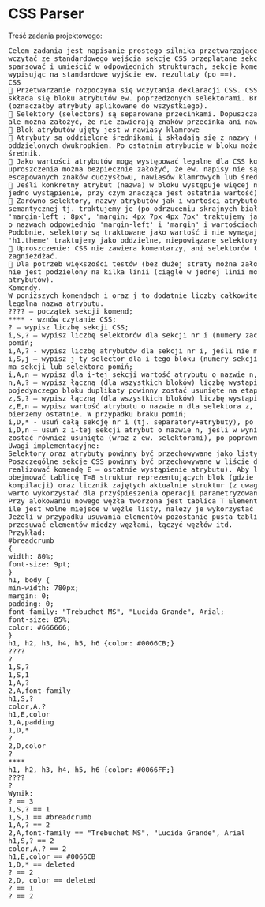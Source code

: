 # CSS Parser
Treść zadania projektowego:
<pre>
Celem zadania jest napisanie prostego silnika przetwarzającego CSS-y. W ramach zadania należy 
wczytać ze standardowego wejścia sekcje CSS przeplatane sekcjami komend. Sekcje CSS należy 
sparsować i umieścić w odpowiednich strukturach, sekcje komend należy sparsować i wykonać 
wypisując na standardowe wyjście ew. rezultaty (po ==).
CSS
 Przetwarzanie rozpoczyna się wczytania deklaracji CSS. CSS jest syntaktycznie poprawny i 
składa się bloku atrybutów ew. poprzedzonych selektorami. Brak selektorów jest legalny
(oznaczałby atrybuty aplikowane do wszystkiego).
 Selektory (selectors) są separowane przecinkami. Dopuszczalne są selektory legalne dla CSS, 
ale można założyć, że nie zawierają znaków przecinka ani nawiasów klamrowych.
 Blok atrybutów ujęty jest w nawiasy klamrowe
 Atrybuty są oddzielone średnikami i składają się z nazwy (property) i wartości (value) 
oddzielonych dwukropkiem. Po ostatnim atrybucie w bloku może, ale nie musi nastąpić 
średnik.
 Jako wartości atrybutów mogą występować legalne dla CSS konstrukcje, jednak dla 
uproszczenia można bezpiecznie założyć, że ew. napisy nie są złośliwe tj. nie zawierają 
escapowanych znaków cudzysłowu, nawiasów klamrowych lub średników.
 Jeśli konkretny atrybut (nazwa) w bloku występuje więcej niż raz należy potraktować to jako 
jedno wystąpienie, przy czym znacząca jest ostatnia wartość).
 Zarówno selektory, nazwy atrybutów jak i wartości atrybutów nie wymagają interpretacji 
semantycznej tj. traktujemy je (po odrzuceniu skrajnych białych znaków, jako wartość. Tj. np. 
'margin-left : 8px', 'margin: 4px 7px 4px 7px' traktujemy jako oddzielne, niezwiązane atrybuty 
o nazwach odpowiednio 'margin-left' i 'margin' i wartościach '8px' oraz '4px 7px 4px 7px' 
Podobnie, selektory są traktowane jako wartość i nie wymagają interpretacji tj. np.: 'h1' i 
'h1.theme' traktujemy jako oddzielne, niepowiązane selektory.
 Uproszczenie: CSS nie zawiera komentarzy, ani selektorów typu @, bloki nie mogą się 
zagnieżdżać.
 Dla potrzeb większości testów (bez dużej straty można założyć, że żaden selektor ani atrybut 
nie jest podzielony na kilka linii (ciągle w jednej linii może być kilka separatorów/ i lub 
atrybutów).
Komendy. 
W poniższych komendach i oraz j to dodatnie liczby całkowite (mieszczą się w int), natomiast n to 
legalna nazwa atrybutu.
???? – początek sekcji komend;
**** - wznów czytanie CSS;
? – wypisz liczbę sekcji CSS;
i,S,? – wypisz liczbę selektorów dla sekcji nr i (numery zaczynają się od 1), jeśli nie ma takiego bloku 
pomiń;
i,A,? - wypisz liczbę atrybutów dla sekcji nr i, jeśli nie ma takiego bloku lub sekcji pomiń;
i,S,j – wypisz j-ty selector dla i-tego bloku (numery sekcji oraz atrybutów zaczynają się od 1) jeśli nie 
ma sekcji lub selektora pomiń;
i,A,n – wypisz dla i-tej sekcji wartość atrybutu o nazwie n, jeśli nie ma takiego pomiń;
n,A,? – wypisz łączną (dla wszystkich bloków) liczbę wystąpień atrybutu nazwie n. (W ramach 
pojedynczego bloku duplikaty powinny zostać usunięte na etapie wczytywania). Możliwe jest 0;
z,S,? – wypisz łączną (dla wszystkich bloków) liczbę wystąpień selektora z. Możliwe jest 0;
z,E,n – wypisz wartość atrybutu o nazwie n dla selektora z, w przypadku wielu wystąpień selektora z 
bierzemy ostatnie. W przypadku braku pomiń;
i,D,* - usuń całą sekcję nr i (tj. separatory+atrybuty), po poprawnym wykonaniu wypisz deleted;
i,D,n – usuń z i-tej sekcji atrybut o nazwie n, jeśli w wyniku operacji pozostaje pusta sekcja powinna 
zostać również usunięta (wraz z ew. selektorami), po poprawnym wykonaniu wypisz deleted.
Uwagi implementacyjne:
Selektory oraz atrybuty powinny być przechowywane jako listy.
Poszczególne sekcje CSS powinny być przechowywane w liście dwustronnej (aby efektywnie 
realizować komendę E – ostatnie wystąpienie atrybutu). Aby lepiej wykorzystać pamięć lista powinna 
obejmować tablicę T=8 struktur reprezentujących blok (gdzie T jest stałą możliwą do zmiany w czasie 
kompilacji) oraz licznik zajętych aktualnie struktur (z uwagi na ew. kasowanie elementów). Liczniki 
warto wykorzystać dla przyśpieszenia operacji parametryzowanych numerem komórki tj. i.
Przy alokowaniu nowego węzła tworzona jest tablica T Elementowa. Przy dodawaniu elementów, o 
ile jest wolne miejsce w węźle listy, należy je wykorzystać zanim alokowane zostaną nowe węzły. 
Jeżeli w przypadku usuwania elementów pozostanie pusta tablica należy węzeł usunąć. Nie trzeba 
przesuwać elementów miedzy węzłami, łączyć węzłów itd.
Przykład:
#breadcrumb 
{
width: 80%;
font-size: 9pt;
}
h1, body {
min-width: 780px;
margin: 0;
padding: 0;
font-family: "Trebuchet MS", "Lucida Grande", Arial;
font-size: 85%;
color: #666666;
}
h1, h2, h3, h4, h5, h6 {color: #0066CB;}
????
?
1,S,?
1,S,1
1,A,?
2,A,font-family
h1,S,?
color,A,?
h1,E,color
1,A,padding
1,D,*
?
2,D,color
?
****
h1, h2, h3, h4, h5, h6 {color: #0066FF;}
????
?
Wynik:
? == 3
1,S,? == 1
1,S,1 == #breadcrumb
1,A,? == 2
2,A,font-family == "Trebuchet MS", "Lucida Grande", Arial
h1,S,? == 2
color,A,? == 2
h1,E,color == #0066CB
1,D,* == deleted
? == 2
2,D, color == deleted
? == 1
? == 2
</pre>
